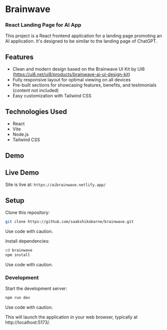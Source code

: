 # Brainwave 
### React Landing Page for AI App

This project is a React frontend application for a landing page promoting an AI application. It's designed to be similar to the landing page of ChatGPT.

## Features

* Clean and modern design based on the Brainwave UI Kit by UI8 (https://ui8.net/ui8/products/brainwave-ai-ui-design-kit)
* Fully responsive layout for optimal viewing on all devices
* Pre-built sections for showcasing features, benefits, and testimonials (content not included)
* Easy customization with Tailwind CSS

## Technologies Used
* React
* Vite
* Node.js
* Tailwind CSS

## Demo



## Live Demo

Site is live at:
`https://aibrainwave.netlify.app/`

## Setup

Clone this repository:

```bash
git clone https://github.com/saakshikobarne/brainwave.git
```
Use code with caution.

Install dependencies:

```bash
cd brainwave
npm install
```
Use code with caution.

### Development

Start the development server:

```bash
npm run dev
```
Use code with caution.

This will launch the application in your web browser, typically at http://localhost:5173/.
